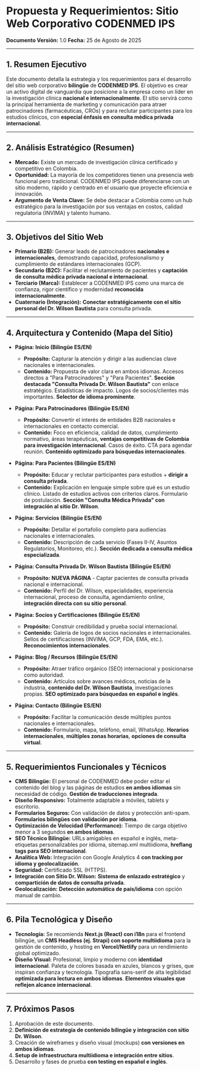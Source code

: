 # Propuesta y Requerimientos: Sitio Web Corporativo CODENMED IPS

**Documento Versión:** 1.0
**Fecha:** 25 de Agosto de 2025

---

## 1. Resumen Ejecutivo

Este documento detalla la estrategia y los requerimientos para el desarrollo del sitio web corporativo **bilingüe** de **CODENMED IPS**. El objetivo es crear un activo digital de vanguardia que posicione a la empresa como un líder en la investigación clínica **nacional e internacionalmente**. El sitio servirá como la principal herramienta de marketing y comunicación para atraer patrocinadores (farmacéuticas, CROs) y para reclutar participantes para los estudios clínicos, con **especial énfasis en consulta médica privada internacional**.

---

## 2. Análisis Estratégico (Resumen)

*   **Mercado:** Existe un mercado de investigación clínica certificado y competitivo en Colombia.
*   **Oportunidad:** La mayoría de los competidores tienen una presencia web funcional pero tradicional. CODENMED IPS puede diferenciarse con un sitio moderno, rápido y centrado en el usuario que proyecte eficiencia e innovación.
*   **Argumento de Venta Clave:** Se debe destacar a Colombia como un hub estratégico para la investigación por sus ventajas en costos, calidad regulatoria (INVIMA) y talento humano.

---

## 3. Objetivos del Sitio Web

*   **Primario (B2B):** Generar leads de patrocinadores **nacionales e internacionales**, demostrando capacidad, profesionalismo y cumplimiento de estándares internacionales (GCP).
*   **Secundario (B2C):** Facilitar el reclutamiento de pacientes y **captación de consulta médica privada nacional e internacional**.
*   **Terciario (Marca):** Establecer a CODENMED IPS como una marca de confianza, rigor científico y modernidad **reconocida internacionalmente**.
*   **Cuaternario (Integración):** **Conectar estratégicamente con el sitio personal del Dr. Wilson Bautista** para consulta privada.

---

## 4. Arquitectura y Contenido (Mapa del Sitio)

*   **Página: Inicio (Bilingüe ES/EN)**
    *   **Propósito:** Capturar la atención y dirigir a las audiencias clave nacionales e internacionales.
    *   **Contenido:** Propuesta de valor clara en ambos idiomas. Accesos directos a "Para Patrocinadores" y "Para Pacientes". **Sección destacada "Consulta Privada Dr. Wilson Bautista"** con enlace estratégico. Estadísticas de impacto. Logos de socios/clientes más importantes. **Selector de idioma prominente**.

*   **Página: Para Patrocinadores (Bilingüe ES/EN)**
    *   **Propósito:** Convertir el interés de entidades B2B nacionales e internacionales en contacto comercial.
    *   **Contenido:** Foco en eficiencia, calidad de datos, cumplimiento normativo, áreas terapéuticas, **ventajas competitivas de Colombia para investigación internacional**. Casos de éxito. CTA para agendar reunión. **Contenido optimizado para búsquedas internacionales**.

*   **Página: Para Pacientes (Bilingüe ES/EN)**
    *   **Propósito:** Educar y reclutar participantes para estudios + **dirigir a consulta privada**.
    *   **Contenido:** Explicación en lenguaje simple sobre qué es un estudio clínico. Listado de estudios activos con criterios claros. Formulario de postulación. **Sección "Consulta Médica Privada" con integración al sitio Dr. Wilson**.

*   **Página: Servicios (Bilingüe ES/EN)**
    *   **Propósito:** Detallar el portafolio completo para audiencias nacionales e internacionales.
    *   **Contenido:** Descripción de cada servicio (Fases II-IV, Asuntos Regulatorios, Monitoreo, etc.). **Sección dedicada a consulta médica especializada**.

*   **Página: Consulta Privada Dr. Wilson Bautista (Bilingüe ES/EN)**
    *   **Propósito:** **NUEVA PÁGINA** - Captar pacientes de consulta privada nacional e internacional.
    *   **Contenido:** Perfil del Dr. Wilson, especialidades, experiencia internacional, proceso de consulta, agendamiento online, **integración directa con su sitio personal**.

*   **Página: Socios y Certificaciones (Bilingüe ES/EN)**
    *   **Propósito:** Construir credibilidad y prueba social internacional.
    *   **Contenido:** Galería de logos de socios nacionales e internacionales. Sellos de certificaciones (INVIMA, GCP, FDA, EMA, etc.). **Reconocimientos internacionales**.

*   **Página: Blog / Recursos (Bilingüe ES/EN)**
    *   **Propósito:** Atraer tráfico orgánico (SEO) internacional y posicionarse como autoridad.
    *   **Contenido:** Artículos sobre avances médicos, noticias de la industria, **contenido del Dr. Wilson Bautista**, investigaciones propias. **SEO optimizado para búsquedas en español e inglés**.

*   **Página: Contacto (Bilingüe ES/EN)**
    *   **Propósito:** Facilitar la comunicación desde múltiples puntos nacionales e internacionales.
    *   **Contenido:** Formulario, mapa, teléfono, email, WhatsApp. **Horarios internacionales**, **múltiples zonas horarias**, **opciones de consulta virtual**.

---

## 5. Requerimientos Funcionales y Técnicos

*   **CMS Bilingüe:** El personal de CODENMED debe poder editar el contenido del blog y las páginas de estudios **en ambos idiomas** sin necesidad de código. **Gestión de traducciones integrada**.
*   **Diseño Responsivo:** Totalmente adaptable a móviles, tablets y escritorio.
*   **Formularios Seguros:** Con validación de datos y protección anti-spam. **Formularios bilingües con validación por idioma**.
*   **Optimización de Velocidad (Performance):** Tiempo de carga objetivo menor a 3 segundos **en ambos idiomas**.
*   **SEO Técnico Bilingüe:** URLs amigables en español e inglés, meta-etiquetas personalizables por idioma, sitemap.xml multiidioma, **hreflang tags para SEO internacional**.
*   **Analítica Web:** Integración con Google Analytics 4 **con tracking por idioma y geolocalización**.
*   **Seguridad:** Certificado SSL (HTTPS).
*   **Integración con Sitio Dr. Wilson:** **Sistema de enlazado estratégico** y **compartición de datos de consulta privada**.
*   **Geolocalización:** **Detección automática de país/idioma** con opción manual de cambio.

---

## 6. Pila Tecnológica y Diseño

*   **Tecnología:** Se recomienda **Next.js (React) con i18n** para el frontend bilingüe, un **CMS Headless (ej. Strapi) con soporte multiidioma** para la gestión de contenido, y hosting en **Vercel/Netlify** para un rendimiento global optimizado.
*   **Diseño Visual:** Profesional, limpio y moderno con **identidad internacional**. Paleta de colores basada en azules, blancos y grises, que inspiran confianza y tecnología. Tipografía sans-serif de alta legibilidad **optimizada para lectura en ambos idiomas**. **Elementos visuales que reflejen alcance internacional**.

---

## 7. Próximos Pasos

1.  Aprobación de este documento.
2.  **Definición de estrategia de contenido bilingüe y integración con sitio Dr. Wilson**.
3.  Creación de wireframes y diseño visual (mockups) **con versiones en ambos idiomas**.
4.  **Setup de infraestructura multiidioma e integración entre sitios**.
5.  Desarrollo y fases de prueba **con testing en español e inglés**.